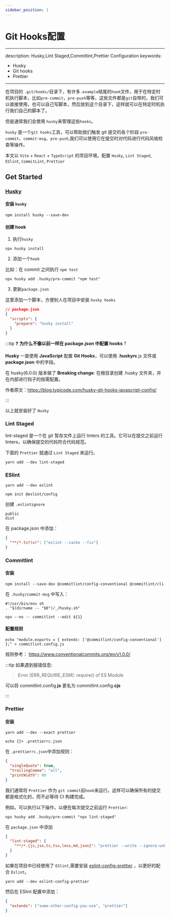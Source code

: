 ```yaml
---
sidebar_position: 1
---
```


# Git Hooks配置

---
description: Husky,Lint Staged,Commitlint,Prettier Configuration
keywords:
  - Husky
  - Git hooks
  - Prettier
---

在项目的 `.git/hooks/`目录下，有许多`.example`结尾的`hook`文件，用于在特定时机执行脚本，比如`pre-commit`，`pre-push`等等，这些文件都是`git`自带的，我们可以直接使用，也可以自己写脚本，然后放到这个目录下，这样就可以在特定时机执行我们自己的脚本了。

但是通常我们会使用 `husky`来管理这些`hooks`。

`husky` 是一个`git hooks`工具，可以帮助我们触发 git 提交的各个阶段 `pre-commit`、`commit-msg`、`pre-push`,我们可以使用它在提交时对代码进行代码风格检查等操作。

本文以 `Vite` + `React` + `TypeScript` 的项目环境，配置 `Husky`, `Lint Staged`, `ESlint`, `CommitLint`, `Prettier`

## Get Started

### [Husky](https://typicode.github.io/husky/)

#### 安装 `husky`

```shell
npm install husky --save-dev
```

#### 创建 hook

1. 执行`husky`

```
npx husky install
```

2. 添加一个`hook`

比如：在 commit 之间执行 `npm test`

```
npx husky add .husky/pre-commit "npm test"
```

3. 更新`package.json`

这里添加一个脚本，方便别人在项目中安装 `husky hooks`

```json
// package.json
{
  "scripts": {
    "prepare": "husky install"
  }
}
```

:::tip
❓ **为什么不像以前一样在 package.json 中配置 hooks** ?

**Husky** 一直使用 **JavaScript** 配置 **Git Hooks**，可以使用 .**huskyrc**.js 文件或 **package**.**json** 中的字段。

在 husky(6.0.0) 版本做了 **Breaking change**: 在根目录创建 .husky 文件夹，并在内部进行钩子的按需配置。

作者原文：https://blog.typicode.com/husky-git-hooks-javascript-config/

:::

以上就安装好了 `Husky`

### Lint Staged

lint-staged 是一个在 git 暂存文件上运行 linters 的工具。它可以在提交之前运行 linters，以确保提交的代码符合代码规范。

下面的 `Prettier` 就通过 `Lint Staged` 来运行。

```
yarn add --dev lint-staged
```

### ESlint

```
yarn add --dev eslint
```

```
npm init @eslint/config
```

创建 `.eslintignore`

```
public
dist
```

在 package.json 中添加：

```json
{
  "**/*.ts?(x)": ["eslint --cache --fix"]
}
```

### Commitlint

#### 安装

```shell
npm install --save-dev @commitlint/config-conventional @commitlint/cli
```

在 `.husky/commit-msg` 中写入：

```
#!/usr/bin/env sh
. "$(dirname -- "$0")/_/husky.sh"

npx --no -- commitlint --edit ${1}
```

#### 配置规则

```shel
echo "module.exports = { extends: ['@commitlint/config-conventional'] };" > commitlint.config.js
```

规则参考： https://www.conventionalcommits.org/en/v1.0.0/

:::tip
如果遇到报错信息:

> Error [ERR_REQUIRE_ESM]: require() of ES Module

可以将 commitlint.config.**js** 更名为 commitlint.config.**cjs**

:::

### Prettier

#### 安装

```
yarn add --dev --exact prettier
```

```
echo {}> .prettierrc.json
```

在 `.prettierrc.json`中添加规则：

```json
{
  "singleQuote": true,
  "trailingComma": "all",
  "printWidth": 80
}
```

我们通常将 `Prettier` 作为 `git commit`前`hook`来运行。这样可以确保所有的提交都是格式化的，而不必等待 CI 构建完成。

例如，可以执行以下操作，以便在每次提交之前运行 `Prettier`:

```
npx husky add .husky/pre-commit "npx lint-staged"
```

在 `package.json` 中添加

```json
{
  "lint-staged": {
    "**/*.{js,jsx,ts,tsx,less,md,json}": "prettier --write --ignore-unknown"
  }
}
```

如果在项目中已经使用了 `ESlint`,需要安装 [eslint-config-prettier](https://github.com/prettier/eslint-config-prettier#installation) ，以更好的配合 `Eslint`。

```
yarn add --dev eslint-config-prettier
```

然后在 ESlint 配置中添加：

```json
{
  "extends": ["some-other-config-you-use", "prettier"]
}
```
